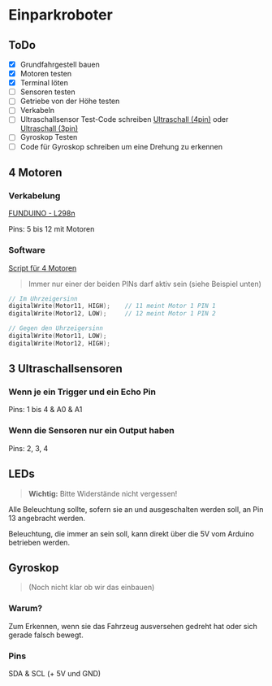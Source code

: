 # Einparkroboter

## ToDo

- [x] Grundfahrgestell bauen
- [x] Motoren testen
- [x] Terminal löten
- [ ] Sensoren testen
- [ ] Getriebe von der Höhe testen
- [ ] Verkabeln
- [ ] Ultraschallsensor Test-Code schreiben [Ultraschall (4pin)](https://funduino.de/nr-10-entfernung-messen) oder [Ultraschall (3pin)](https://docs.arduino.cc/built-in-examples/sensors/Ping)
- [ ] Gyroskop Testen
- [ ] Code für Gyroskop schreiben um eine Drehung zu erkennen

## 4 Motoren

### Verkabelung

[FUNDUINO - L298n](https://funduino.de/nr-34-motoren-mit-h-bruecke-l298n-ansteuern)

Pins: 5 bis 12 mit Motoren

### Software

[Script für 4 Motoren](/Test/Motoren/WechselRichtung.ino)

> Immer nur einer der beiden PINs darf aktiv sein (siehe Beispiel unten)

```ino
// Im Uhrzeigersinn
digitalWrite(Motor11, HIGH);    // 11 meint Motor 1 PIN 1
digitalWrite(Motor12, LOW);     // 12 meint Motor 1 PIN 2

// Gegen den Uhrzeigersinn
digitalWrite(Motor11, LOW);
digitalWrite(Motor12, HIGH);
```

## 3 Ultraschallsensoren

### Wenn je ein Trigger und ein Echo Pin

Pins: 1 bis 4 & A0 & A1

### Wenn die Sensoren nur ein Output haben

Pins: 2, 3, 4

## LEDs

> **Wichtig:**  Bitte Widerstände nicht vergessen!

Alle Beleuchtung sollte, sofern sie an und ausgeschalten werden soll, an Pin 13 angebracht werden.

Beleuchtung, die immer an sein soll, kann direkt über die 5V vom Arduino betrieben werden.

## Gyroskop

> (Noch nicht klar ob wir das einbauen)

### Warum?

Zum Erkennen, wenn sie das Fahrzeug ausversehen gedreht hat oder sich gerade falsch bewegt.

### Pins

SDA & SCL (+ 5V und GND)
